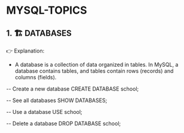 # MYSQL-TOPICS
## 1. 🏗 DATABASES
👉 Explanation:
- A database is a collection of data organized in tables. In MySQL, a database contains tables, and tables contain rows (records) and columns (fields).

-- Create a new database
CREATE DATABASE school;

-- See all databases
SHOW DATABASES;

-- Use a database
USE school;

-- Delete a database
DROP DATABASE school;

